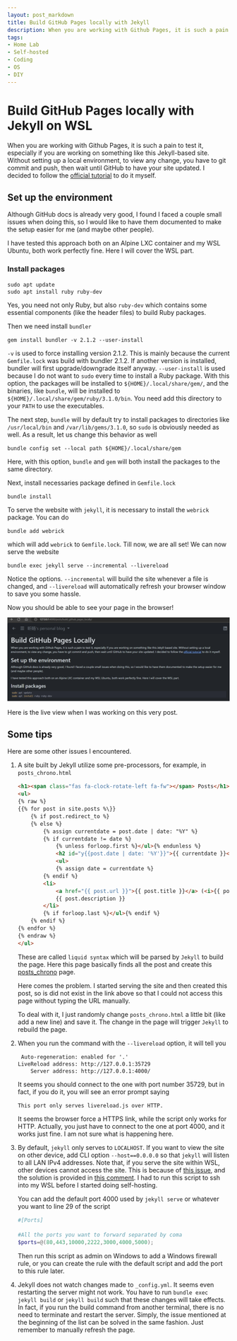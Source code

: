 ```yaml
---
layout: post_markdown
title: Build GitHub Pages locally with Jekyll
description: When you are working with Github Pages, it is such a pain to test it, especially if you are working on something like this Jekyll-based site. Without setting up a local environment, to view any change, you have to git commit and push, then wait until GitHub to have your site updated. I decided to follow the official tutorial to do it myself.
tags:
- Home Lab
- Self-hosted
- Coding
- OS
- DIY
---
```

# Build GitHub Pages locally with Jekyll on WSL

When you are working with Github Pages, it is such a pain to test it, especially
if you are working on something like this Jekyll-based site. Without setting up
a local environment, to view any change, you have to git commit and push, then
wait until GitHub to have your site updated. I decided to follow the [official
tutorial][tutorial] to do it myself.

## Set up the environment

Although GitHub docs is already very good, I found I faced a couple small issues
when doing this, so I would like to have them documented to make the setup
easier for me (and maybe other people).

I have tested this approach both on an Alpine LXC container and my WSL Ubuntu,
both work perfectly fine. Here I will cover the WSL part.

### Install packages

```shell
sudo apt update
sudo apt install ruby ruby-dev
```

Yes, you need not only Ruby, but also `ruby-dev` which contains some essential
components (like the header files) to build Ruby packages.

Then we need install `bundler`

```shell
gem install bundler -v 2.1.2 --user-install
```
`-v` is used to force installing version 2.1.2. This is mainly because the
current `Gemfile.lock` was build with bundler 2.1.2. If another version is
installed, bundler will first upgrade/downgrade itself anyway. `--user-install`
is used because I do not want to `sudo` every time to install a Ruby package.
With this option, the packages will be installed to `${HOME}/.local/share/gem/`,
and the binaries, like `bundle`, will be installed to
`${HOME}/.local/share/gem/ruby/3.1.0/bin`. You need add this directory to your
`PATH` to use the executables.

The next step, `bundle` will by default try to install packages to directories
like `/usr/local/bin` and `/var/lib/gems/3.1.0`, so `sudo` is obviously needed
as well. As a result, let us change this behavior as well

```shell
bundle config set --local path ${HOME}/.local/share/gem
```

Here, with this option, `bundle` and `gem` will both install the packages to the
same directory.

Next, install necessaries package defined in `Gemfile.lock`

```shell
bundle install
```

To serve the website with `jekyll`, it is necessary to install the `webrick`
package. You can do

```shell
bundle add webrick
```

which will add `webrick` to `Gemfile.lock`. Till now, we are all set! We can now
serve the website

```shell
bundle exec jekyll serve --incremental --livereload
```

Notice the options. `--incremental` will build the site whenever a file is
changed, and `--livereload` will automatically refresh your browser window to
save you some hassle.

Now you should be able to see your page in the browser!

![Live view](../../../images/misc/jekyll_served.png)

Here is the live view when I was working on this very post.

## Some tips

Here are some other issues I encountered.

1. A site built by Jekyll utilize some pre-processors, for example, in
   `posts_chrono.html`

   ```html
   <h1><span class="fas fa-clock-rotate-left fa-fw"></span> Posts</h1>
   <ul>
   {% raw %}
   {{% for post in site.posts %\}}
       {% if post.redirect_to %}
       {% else %}
           {% assign currentdate = post.date | date: "%Y" %}
           {% if currentdate != date %}
               {% unless forloop.first %}</ul>{% endunless %}
               <h2 id="y{{post.date | date: '%Y'}}">{{ currentdate }}</h2>
               <ul>
               {% assign date = currentdate %}
           {% endif %}
           <li>
               <a href="{{ post.url }}">{{ post.title }}</a> (<i>{{ post.date | date_to_string }}</i>)</br>
               {{ post.description }}
           </li>
           {% if forloop.last %}</ul>{% endif %}
       {% endif %}
   {% endfor %}
   {% endraw %}
   </ul>
   ```

   These are called `liquid syntax` which will be parsed by `Jekyll` to build the
   page. Here this page basically finds all the post and create this
   [posts_chrono](/posts_chrono/) page.

   Here comes the problem. I started serving the site and then created this post,
   so is did not exist in the link above so that I could not access this page
   without typing the URL manually. 

   To deal with it, I just randomly change `posts_chrono.html` a little bit
   (like add a new line) and save it. The change in the page will trigger
   `Jekyll` to rebuild the page.

2. When you run the command with the `--livereload` option, it will tell you

   ```shell
    Auto-regeneration: enabled for '.'
   LiveReload address: http://127.0.0.1:35729
       Server address: http://127.0.0.1:4000/
   ```

   It seems you should connect to the one with port number 35729, but in fact,
   if you do it, you will see an error prompt saying

   ```text
   This port only serves livereload.js over HTTP.
   ```

   It seems the browser force a HTTPS link, while the script only works for
   HTTP. Actually, you just have to connect to the one at port 4000, and it
   works just fine. I am not sure what is happening here.

3. By default, `jekyll` only serves to `LOCALHOST`. If you want to view the site
   on other device, add CLI option `--host==0.0.0.0` so that `jekyll` will
   listen to all LAN IPv4 addresses. Note that, if you serve the site within
   WSL, other devices cannot access the site. This is because of
   [this issue][issue], and the solution is provided in [this comment][comment].
   I had to run this script to ssh into my WSL before I started doing
   self-hosting.

   You can add the default port 4000 used by `jekyll serve` or whatever you
   want to line 29 of the script

   ```powershell
   #[Ports]

   #All the ports you want to forward separated by coma
   $ports=@(80,443,10000,2222,3000,4000,5000);
   ```

   Then run this script as admin on Windows to add a Windows firewall rule, or
   you can create the rule with the default script and add the port to this rule
   later.

4. Jekyll does not watch changes made to `_config.yml`. It seems even restarting
   the server might not work. You have to run `bundle exec jekyll build` or
   `jekyll build` such that these changes will take effects. In fact, if you run
   the build command from another terminal, there is no need to terminate and
   restart the server. Simply, the issue mentioned at the beginning of the list
   can be solved in the same fashion. Just remember to manually refresh the
   page.

[tutorial]: https://docs.github.com/en/pages/setting-up-a-github-pages-site-with-jekyll/testing-your-github-pages-site-locally-with-jekyll?platform=linux
[issue]: https://github.com/microsoft/WSL/issues/4150
[comment]: https://github.com/microsoft/WSL/issues/4150#issuecomment-504209723